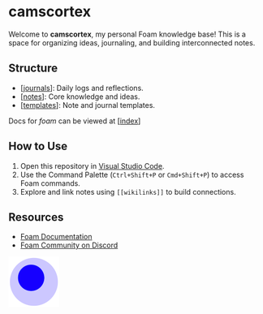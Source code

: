 # camscortex

Welcome to **camscortex**, my personal Foam knowledge base! This is a space for organizing ideas, journaling, and building interconnected notes.

## Structure

- [[journals]]: Daily logs and reflections.
- [[notes]]: Core knowledge and ideas.
- [[templates]]: Note and journal templates.

Docs for _foam_ can be viewed at [[index]]

## How to Use

1. Open this repository in [Visual Studio Code](https://code.visualstudio.com/).
2. Use the Command Palette (`Ctrl+Shift+P` or `Cmd+Shift+P`) to access Foam commands.
3. Explore and link notes using `[[wikilinks]]` to build connections.

## Resources

- [Foam Documentation](https://foambubble.github.io/foam)
- [Foam Community on Discord](https://foambubble.github.io/join-discord/g)

<img src="attachments/foam-icon.png" width=100>

[//begin]: # "Autogenerated link references for markdown compatibility"
[journals]: journals/journals "Journal Index"
[notes]: notes/notes "notes"
[templates]: templates/templates "Templates"
[index]: docs/index "Using Foam"
[//end]: # "Autogenerated link references"
